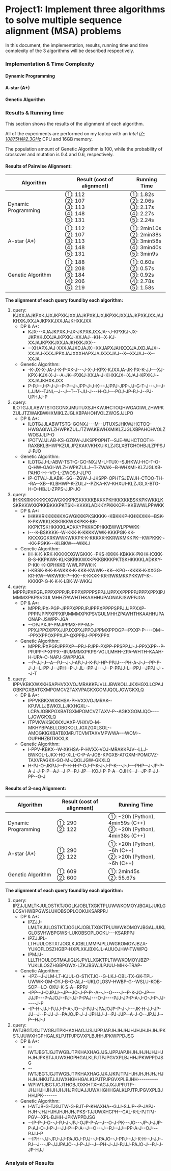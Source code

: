 # Project1: Implement three algorithms to solve multiple sequence alignment (MSA) problems

In this document, the implementation, results, running time and time complexity of the 3 algorithms will be described respectively.

### Implementation & Time Complexity

#### Dynamic Programming

#### A-star (A*)

#### Genetic Algorithm

### Results & Running time

This section shows the results of the alignment of each algorithm.

All of the experiments are performed on my laptop with an *Intel i7-10875H@2.3GHz* CPU and 16GB memory.

The population amount of Genetic Algorithm is 100, while the probability of crossover and mutation is 0.4 and 0.6, respectively.

#### Results of Pairwise Alignment:

| Algorithm           | Result (cost of alignment)                                   | Running Time                                                 |
| ------------------- | ------------------------------------------------------------ | ------------------------------------------------------------ |
| Dynamic Programming | ①: 112<br />②: 107<br />③: 113<br />④: 148<br />⑤: 131<br /> | ①: 1.82s<br />②: 2.06s<br />③: 2.17s<br />④: 2.27s<br />⑤: 2.24s<br /> |
| A-star (A*)         | ①: 112<br />②: 107<br />③: 113<br />④: 148<br />⑤: 131<br /> | ①: 2min10s<br />②: 2min38s<br />③: 3min58s<br />④: 3min40s<br />⑤: 3min9s<br /> |
| Genetic Algorithm   | ①: 188 <br />②: 208<br />③: 184<br />④: 206<br />⑤: 219<br /> | ①: 0.60s<br />②: 0.57s<br />③: 0.92s<br />④: 2.78s<br />⑤: 1.58s<br /> |

**The alignment of each query found by each algorithm:**

1. query: KJXXJAJKPXKJJXJKPXKJXXJAJKPXKJJXJKPXKJXXJAJKPXKJXXJAJKHXKJXXJAJKPXKJXXJAJKHXKJXX
    - DP & A*:
        - KJX---XJAJKPXKJ-JX-JKPXKJXXJA--J-KPXKJ-JX-JKPXKJXXJAJKPXKJ-XXJAJ--KH--X-KJ-XXJAJKPXKJXXJAJKHXKJXX--
        - --XHAPXJAJ-XXXJAJXDJAJX--XXJAPXJAHXXXJAJXDJAJX--XXJAJ-XXXJPPXJAJXXXHAPXJAJXXXJAJ--X--XXJAJ--X--XXJA
    - Genetic Algorithm:
        - -K-JX-X-JA-J-K-P-XK-J---J-X-J-KPX-KJXXJA-JK-PX-K-JJ---XJ-KPX-KJX-X-J--A-JK--PXKJ-XXJA-J-KHXKJX--XJAJ-KPXKJ--XXJAJKHXKJXX
        - P-PJ--J-P-J-J--P-P--J-JPP-J-J-K---JJPPJ-JPP-JJ-G-T-J---J--J-LJJM--TJNL--J--J--T--T-JU-J---H-OJ---PGJ-JP-PJ-J--PJ-UPHJJ-P
2. query: ILOTGJJLABWTSTGGONXJMUTUXSJHKWJHCTOQHWGAGIWLZHWPKZULJTZWAKBWHXMIKLZJGLXBPAHOHVOLZWOSJJLPO
    - DP & A*:
        - ILOTGJJLABWTSTG-GONXJ---M--UTUXSJHKWJHCTOQ-HWGAGIWLZHWPKZULJTZWAKBWHXMIKLZJGLXBPAHOHVOLZWOSJJLP-O
        - IPOTWJJLAB-KS-GZGW-JJKSPPOPHT--SJE-WJHCTOOTH-RAXBKLBHWPKZULJPZKAKVKHXUIKLZJGLXBTGHOHBJLZPPSJJ-PJO
    - Genetic Algorithm:
        - ILOTGJJ-L-ABW-TST-G-GO-NXJM-U-TUX--SJHKWJ-HC-T-O-Q-HW-GAGI-WLZHWPKZULJ--T-ZWAK--B-WHXMI-KLZJGLXB-PAHO-H--VO-L-ZWOSJ-JLPO
        - IP-OTWJ-JLABK--SG--ZGW-J-JKSPP-OPHTSJEWJH-CTOO-TH--RA--XB--KLBHWP-K-ZULJ--PZKA-KV-KHXUI-KLZJGLX-BTG-H-O-HBJL-ZPPS-JJP-JO
3. query: IHKKKRKKKKKKXGWGKKKPKSKKKKKBKKKPKHKKXKKBSKKPKWKKLKSKRKKWXKPKKBKKKPKTSKHKKKKLADKKYPKKKOPHKKBWWLPPWKK
    - DP & A*:
        - IHKKKRKKKKKKXGWGKKKPKSKKKK--KBKKKP-KHKKXKK--BSK-K-PKWKKLKSKRKKWXKPKK-BK-KKPKTSKHKKKKLADKKYPKKKOPHKKBWWLPPWKK-
        - I---K-BSKKKK--W-KKK-K-KKKKWWK-KKKPGK-KK-KKXXGGKRKWWKWKKPK-K-KKKXK-KKRWKMKKPK--KWPKKK---KK-PGKK---KLBKW---WKKJ
    - Genetic Algorithm:
        - IH-K-K-KRK-KKKKKXGWGKKK--PKS-KKKK-KBKKK-PKHK-KXKK-B-S-KKPKWK-KLKSKRKKWXKPKKBKKKPKTSKHKKKKLADKKY-P-KK--K-OPHKKB-WWLPPWK-K
        - I-KBSK-K-K-K-WKKK-K-KKK-KWWK--KK--KPG--KKKK-K-XXGG-KR-KW--WKWKK-P--KK--K-KKXK-KK-RWKMKKPKKWP-K--KKKKP-G-K-K-K-LBK-W-WKKJ
4. query: MPPPJPXPGPJPPPXPPPJPJPPPXPPPPSPPJJJPPXXPPPPPJPPPXPPXIPJMMMXPKPSVGULMHHZPAWHTHKAAHHUPAONAPJSWPPJGA
    - DP & A*:
        - MPPPJPX-PGP-JPPPXPPPJPJPPPXPPPPSPPJJJPPXXP-PPPPJPPPXPPXIPJMMMXPKPSVGULMHHZPAWHTHKAAHHUPAONAP-JSWPP-JGA
        - --OPJPXJP-PMJPPMX-PP-MJ-PPXJPPOXPPXJJPJXXPXJPPOJPPMXPPOGP--PXXP-P----OM---PPXXPPOXPPXJP-QXPPBJ-PPPXPPX
    - Genetic Algorithm:
        - MPPPJPXPGPJPPPXP--PPJ-PJPP-PXPP-PPSPPJJ-J-PPXXPP--P-PPJPP-P-XPPX--IPJMMMXPKPS-VGULMHH-ZPA-WHTH-KAAH-H-UPA-O-NAPJ-SWPPJGA
        - --P-JJ-J--A--PJ--J-J-APJ-J-K-PJ-HP-PPJJ---PH-A-J-J--PP-P-J-J--L-PP-J--JPH--P-J-JL--PP-J---J--P-PPJJ-L--PPJ--JPPJ-J---J-T
5. query: IPPVKBKXWXKHSAPHVXXVOJMRAKKPJVLLJBWKOLLJKXHGXLLCPAJOBKPGXBATGXMPOMCVZTAXVPAGKXGOMJQOLJGWGKXLQ
    - DP & A*:
        - IPPVKBKXWXKHSA-PHVXXVOJMRAK--KPJVLLJBWKOLLJKXHGXL--LCPAJOBKPGXBATGXMPOMCVZTAXV-P--AGKXGOMJQO----LJGWGKXLQ
        - ITPVKWKSKXKXUAXP-VHXVO-M-MKHYBPABLLOBGKOLLJGXZGXLSOL--AMOGKIGXBATBXMPJTCVMTAXVMPWWA---WOM--OUPHHZBITKKXLK
    - Genetic Algorithm:
        - I-PPV-KBKX--W-XKHSA-P-HVXX-VOJ-MRAKKPJV--LLJ-BWKOL-LJKX-HG-XLL-C-P-A-JOB-KPGXB-ATGXM-POMCVZ-TAXVPAGKX-GO-M-JQOLJGW-GKXLQ
        - H-PJ-O-JKPJJ--P-H-H-P-OJ-P-K-J-J-P-K---J-J---PHP--J-JP-P-A-J-J-P-P--AJ--J-P--PJ-JP---KOJ-P-P-A--OJHK--J--JP-P-JJ-PP--O-J

#### Results of 3-seq Alignment:

| Algorithm           | Result (cost of alignment) | Running Time                                                 |
| ------------------- | -------------------------- | ------------------------------------------------------------ |
| Dynamic Programming | ①: 290<br />②: 122<br />   | ①: ~20h (Python),  4min59s (C++)<br />②: ~20h (Python),  4min38s (C++)<br /> |
| A-star (A*)         | ①: 290<br />②: 122<br />   | ①: >20h (Python), ~6h (C++)<br />②: >20h (Python), ~6h (C++)<br /> |
| Genetic Algorithm   | ①: 609<br />②: 600<br />   | ①: 2min45s<br />②: 55.67s<br />                              |

**The alignment of each query found by each algorithm:**

1. query: IPZJJLMLTKJULOSTKTJOGLKJOBLTXGKTPLUWWKOMOYJBGALJUKLGLOSVHWBPGWSLUKOBSOPLOOKUKSARPPJ
    - DP & A*:
        - IPZJJ-LMLTKJULOSTKTJOGLKJOBLTXGKTPLUWWKOMOYJBGALJUKLGLOSVHWBPGWS-LUKOBSOPLOOKU---KSARPPJ
        - IPZJJPL-LTHUULOSTXTJOGLKJGBLLMMPJPLUWGKOMOYJBZA-YUKOFLOSZHGBP-HXPLXKJBXKJL-AUUOJHW-TWWPQ
        - IPMJJ-LLLTHOULOSTMAJIGLKJPVLLXGKTPLTWWKOMOYJBZP-YUKLILOSZHGBPGWX-LZKJBSWJLPJUU-MHK-TRAP-
    - Genetic Algorithm:
        - -IPZ--J-JLM-LT-KJUL-O-STKTJO--G-LKJ-OBL-TX-GK-TPL-UWWK-OM-OYJ-B-G-ALJ--UKLGLOSV-HWBP-G--WSLU-KOB-SOP--LO-OKU-K-S-A--RPPJ
        - -IPP--J-OJPJJ--JP--JO-J-P-P--A--J--O----J--P-K-JO-JP---JJJP---P-AJOJ--PJ-JJ-P-PAJ---O-J----PJJ-JP-P-A-J-O-J-P-JJ-----J-P
        - -IP-H-JJJ-PJJJ-P-A-JO--J-PJJ-JPAJOJP-P-J-J---JK-H-JJ-JP-JJ--J--P-JJ-J--PAJOJP-J-J-JPHJJ-J--PJ-JJP--A-J-O--JPJJJ--P--HJ-J
2. query: IWTJBGTJGJTWGBJTPKHAXHAGJJSJJPPJAPJHJHJHJHJHJHJHJHJPKSTJJUWXHGPHGALKLPJTPJPGVXPLBJHHJPKWPPDJSG
    - DP & A*:
        - --IWTJBGTJGJTWGBJTPKHAXHAGJJSJJPPJAPJHJHJHJHJHJHJHJHJPKSTJJUWXHGPHGALKLPJTPJPGVXPLBJHHJPKWPPDJSG
        - --IWTJBGTJGJTWGBJTPKHAXHAGJJXJJKPJTPJHJHJHJHJHJHJHJHJHKUTJJUWXHGHHGALKLPJTPJPGVXPLBJHH----------
        - WPIWTJBGTJGJTHGBJOXKHTXHAGJJXJJPPJTP--JHJHJHJHJHJHJHJPKUAJJUWXHGHHGALKLPJTPJPGVXPLBJHHJPK-------
    - Genetic Algorithm:
        - I-WTJB-G-TJGJTW-G-BJT-P-KHAXHA--GJJ-SJJP--P-JAPJ-HJH-JHJHJHJHJHJHJPKS-TJJUWXHGPH--GAL-K-L-PJTPJ-PGV--XPL-BJHH-JPKWPPDJSG
        - --IP-P-J-O--J-PJ-J-JPJ-OJP-P-A--J--O-J-PK---JO---JP-J-JJP-P-AJ-O-J-P-J--JJ-P--P-A--J--O---J--PJ--JJ--PP-A-J--OJ---PJJJ-P
        - --IPH--JJ-JPJ-JJ-PAJOJ-PJJ--J-PAJO--J-PPJ--JJ-K-H--J-JJ--PJ--J---JP-JJJPAJO--J-P-JJ--J--PH-J-JJ-PJJJ-PAJO-J--PJ-J-JP-HJJ

### Analysis of Results

